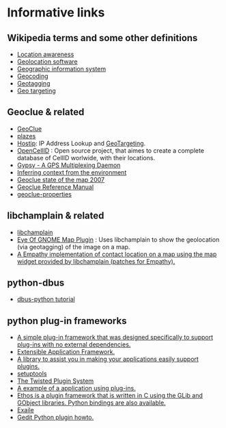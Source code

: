 # Informative links

## Wikipedia terms and some other definitions

- [Location awareness](http://en.wikipedia.org/wiki/Location_awareness)
- [Geolocation software](http://en.wikipedia.org/wiki/Geolocation_software)
- [Geographic information system](http://en.wikipedia.org/wiki/GIS)
- [Geocoding](http://en.wikipedia.org/wiki/Geocoding)
- [Geotagging](http://en.wikipedia.org/wiki/Geotagging)
- [Geo targeting](http://en.wikipedia.org/wiki/Geo_targeting)

## Geoclue & related

- [GeoClue](http://www.freedesktop.org/wiki/Software/GeoClue)
- [plazes](http://plazes.com/)
- [Hostip](http://www.hostip.info/): IP Address Lookup and [GeoTargeting](/GeoTargeting).
- [OpenCellID](http://opencellid.org/) : Open source project, that
  aimes to create a complete database of CellID worlwide, with their
  locations.
- [Gypsy - A GPS Multiplexing Daemon](http://gypsy.freedesktop.org/wiki/)
- [Inferring context from the environment](http://worrydream.com/MagicInk/#inferring_context_from_the_environment)
- [Geoclue state of the map 2007](http://www.slideshare.net/ajturner/geoclue-state-of-the-map-2007)
- [Geoclue Reference Manual](http://folks.o-hand.com/jku/geoclue-docs/)
- [geoclue-properties](http://git.gnome.org/cgit/geoclue-properties/)

## libchamplain & related

- [libchamplain](http://projects.gnome.org/libchamplain/)
- [Eye Of GNOME Map
  Plugin](http://blog.pierlux.com/projects/eog-map-plugin/en/) : Uses
  libchamplain to show the geolocation (via geotagging) of the image
  on a map.
- [A Empathy implementation of contact location on a map using the map
  widget provided by libchamplain (patches for
  Empathy).](http://blog.pierlux.com/2009/01/22/empathy-where-are-you/en/)

## python-dbus

- [dbus-python tutorial](http://dbus.freedesktop.org/doc/dbus-python/doc/tutorial.html)

## python plug-in frameworks

- [A simple plug-in framework that was designed specifically to
  support plug-ins with no external
  dependencies.](http://yapsy.sourceforge.net/)
- [Extensible Application
  Framework.](http://pypi.python.org/pypi/EnvisageCore/)
- [A library to assist you in making your applications easily support
  plugins.](http://pypi.python.org/pypi/sprinkles/)
- [setuptools](http://peak.telecommunity.com/DevCenter/setuptools)
- [The Twisted Plugin
  System](http://twistedmatrix.com/projects/core/documentation/howto/plugin.html)
- [A example of a application using
  plug-ins.](http://live.gnome.org/Accerciser)
- [Ethos is a plugin framework that is written in C using the GLib and
  GObject libraries. Python bindings are also
  available.](http://git.dronelabs.com/ethos)
- [Exaile](https://launchpad.net/exaile)
- [Gedit Python plugin howto.](http://live.gnome.org/Gedit/PythonPluginHowTo)

